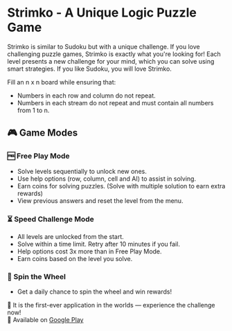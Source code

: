 # Strimko - A Unique Logic Puzzle Game

Strimko is similar to Sudoku but with a unique challenge. If you love challenging puzzle games, Strimko is exactly what you're looking for! Each level presents a new challenge for your mind, which you can solve using smart strategies. If you like Sudoku, you will love Strimko.

Fill an n x n board while ensuring that:  
- Numbers in each row and column do not repeat.  
- Numbers in each stream do not repeat and must contain all numbers from 1 to n.  

## 🎮 Game Modes  
### 🆓 Free Play Mode  
- Solve levels sequentially to unlock new ones.
- Use help options (row, column, cell and AI) to assist in solving.  
- Earn coins for solving puzzles. (Solve with multiple solution to earn extra rewards)
- View previous answers and reset the level from the menu.

### ⏳ Speed Challenge Mode  
- All levels are unlocked from the start.  
- Solve within a time limit. Retry after 10 minutes if you fail.  
- Help options cost 3x more than in Free Play Mode.  
- Earn coins based on the level you solve.

### 🎡 Spin the Wheel  
- Get a daily chance to spin the wheel and win rewards!  

🚀 It is the first-ever application in the worlds — experience the challenge now!  
📲 Available on [Google Play](https://play.google.com/store/apps/details?id=com.app.game.strimko)
